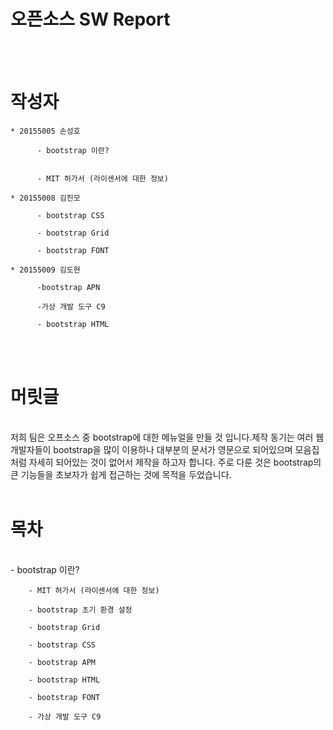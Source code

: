 
 # 오픈소스 SW Report
 
</br>
</br>

#   작성자


    * 20155005 손성호

          - bootstrap 이란?


          - MIT 허가서 (라이센서에 대한 정보)

    * 20155008 김진모

          - bootstrap CSS

          - bootstrap Grid

          - bootstrap FONT

    * 20155009 김도현

          -bootstrap APN

          -가상 개발 도구 C9

          - bootstrap HTML

 </br>
 </br>

#   머릿글
</br>
        저희 팀은 오프소스 중 bootstrap에 대한 메뉴얼을 만들 것 입니다.제작 동기는 여러 웹 개발자들이 bootstrap을 많이 이용하나 대부분의 문서가 영문으로 되어있으며 모음집처럼 자세히 되어있는 것이 없어서 제작을 하고자 합니다. 주로 다룬 것은 bootstrap의 큰 기능들을 초보자가 쉽게 접근하는 것에 목적을 두었습니다.

</br>
</br>
    
#   목차
</br>
        - bootstrap 이란?</br>

        - MIT 허가서 (라이센서에 대한 정보)

        - bootstrap 초기 환경 설정

        - bootstrap Grid

        - bootstrap CSS
        
        - bootstrap APM
        
        - bootstrap HTML
        
        - bootstrap FONT 
        
        - 가상 개발 도구 C9 

        
    